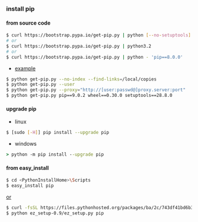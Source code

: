 ### install pip
#### from source code
```bash
$ curl https://bootstrap.pypa.io/get-pip.py | python [--no-setuptools] [--no-wheel]
# or
$ curl https://bootstrap.pypa.io/get-pip.py | python3.2
# or
$ curl https://bootstrap.pypa.io/get-pip.py | python - 'pip==8.0.0'
```
- [example](https://pip.pypa.io/en/stable/installing/#installing-with-get-pip-py)
```bash
$ python get-pip.py --no-index --find-links=/local/copies
$ python get-pip.py --user
$ python get-pip.py --proxy="http://[user:passwd@]proxy.server:port"
$ python get-pip.py pip==9.0.2 wheel==0.30.0 setuptools==28.8.0
```

#### upgrade pip
- linux
```bash
$ [sudo [-H]] pip install --upgrade pip
```
- windows
```bat
> python -m pip install --upgrade pip
```

#### from easy_install
```bash
$ cd <PythonInstallHome>\Scripts
$ easy_install pip
```
[or](https://pypi.org/project/ez_setup/#modal-close)
```bash
$ curl -fsSL https://files.pythonhosted.org/packages/ba/2c/743df41bd6b3298706dfe91b0c7ecdc47f2dc1a3104abeb6e9aa4a45fa5d/ez_setup-0.9.tar.gz | tar xzf - -C .
$ python ez_setup-0.9/ez_setup.py pip
```
